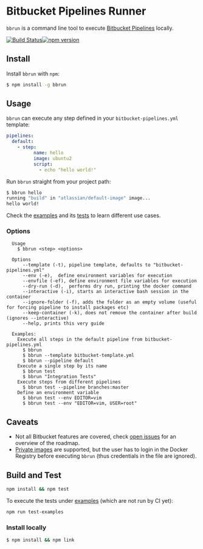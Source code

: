 # Bitbucket Pipelines Runner

`bbrun` is a command line tool to execute [Bitbucket Pipelines](https://confluence.atlassian.com/bitbucket/configure-bitbucket-pipelines-yml-792298910.html) locally.

[![Build Status](https://github.com/mserranom/bbrun/workflows/Node%20CI/badge.svg)](https://github.com/mserranom/bbrun/actions?query=workflow%3A%22Node+CI%22)[![npm version](https://badge.fury.io/js/bbrun.svg)](https://badge.fury.io/js/bbrun)

## Install

Install `bbrun` with `npm`:

```bash
$ npm install -g bbrun
```

## Usage

`bbrun` can execute any step defined in your `bitbucket-pipelines.yml` template:

```yaml
pipelines:
  default:
    - step:
          name: hello
          image: ubuntu2
          script:
            - echo "hello world!"
```

Run `bbrun` straight from your project path:

```bash
$ bbrun hello
running "build" in "atlassian/default-image" image...
hello world!
```

Check the [examples](https://github.com/mserranom/bbrun/tree/master/examples) and its [tests](https://github.com/mserranom/bbrun/blob/master/examples/examples.test.js) to learn different use cases.

### Options

```
  Usage
    $ bbrun <step> <options>

  Options
      --template (-t), pipeline template, defaults to "bitbucket-pipelines.yml"
      --env (-e),  define environment variables for execution
      --envfile (-ef), define environment file variables for execution
      --dry-run (-d),  performs dry run, printing the docker command
      --interactive (-i), starts an interactive bash session in the container
      --ignore-folder (-f), adds the folder as an empty volume (useful for forcing pipeline to install packages etc)
      --keep-container (-k), does not remove the container after build (ignores --interactive)
      --help, prints this very guide

  Examples:
    Execute all steps in the default pipeline from bitbucket-pipelines.yml
      $ bbrun
      $ bbrun --template bitbucket-template.yml
      $ bbrun --pipeline default
    Execute a single step by its name
      $ bbrun test
      $ bbrun "Integration Tests"
    Execute steps from different pipelines
      $ bbrun test --pipeline branches:master
    Define an environment variable
      $ bbrun test --env EDITOR=vim
      $ bbrun test --env "EDITOR=vim, USER=root"
```

## Caveats

- Not all Bitbucket features are covered, check [open issues](https://github.com/mserranom/bbrun/issues) for an overview of the roadmap.
- [Private images](https://confluence.atlassian.com/bitbucket/use-docker-images-as-build-environments-792298897.html) are supported, but the user has to login in the Docker Registry before executing `bbrun` (thus credentials in the file are ignored).

## Build and Test

```bash
npm install && npm test
```

To execute the tests under [examples](https://github.com/mserranom/bbrun/tree/master/examples) (which are not run by CI yet):

```bash
npm run test-examples
```

### Install locally

```bash
$ npm install && npm link
```
